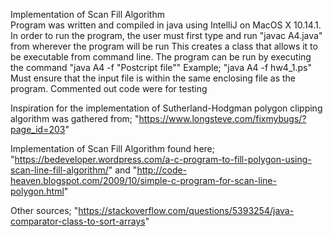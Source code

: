Implementation of Scan Fill Algorithm<br />
Program was written and compiled in java using IntelliJ on MacOS X 10.14.1. 
In order to run the program, the user must first type and run "javac A4.java" from wherever the program will be run
This creates a class that allows it to be executable from command line.
The program can be run by executing the command "java A4 -f "Postcript file"" Example; "java A4 -f hw4_1.ps"
Must ensure that the input file is within the same enclosing file as the program.
Commented out code were for testing

Inspiration for the implementation of Sutherland-Hodgman polygon clipping algorithm was gathered from;
"https://www.longsteve.com/fixmybugs/?page_id=203"

Implementation of Scan Fill Algorithm found here;
"https://bedeveloper.wordpress.com/a-c-program-to-fill-polygon-using-scan-line-fill-algorithm/"
and "http://code-heaven.blogspot.com/2009/10/simple-c-program-for-scan-line-polygon.html"

Other sources;
"https://stackoverflow.com/questions/5393254/java-comparator-class-to-sort-arrays"